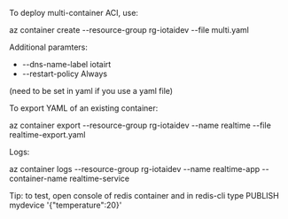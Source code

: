To deploy multi-container ACI, use:

az container create --resource-group rg-iotaidev --file multi.yaml

Additional paramters:
- --dns-name-label iotairt 
- --restart-policy Always

(need to be set in yaml if you use a yaml file)

To export YAML of an existing container:

az container export --resource-group rg-iotaidev --name realtime --file realtime-export.yaml

Logs:

az container logs --resource-group rg-iotaidev --name realtime-app  --container-name realtime-service

Tip: to test, open console of redis container and in redis-cli type PUBLISH mydevice '{"temperature":20}'